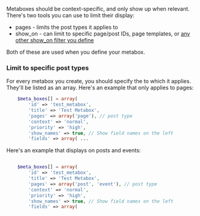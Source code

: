 Metaboxes should be context-specific, and only show up when relevant. There's two tools you can use to limit their display:

* pages - limits the post types it applies to
* show_on - can limit to specific page/post IDs, page templates, or [any other show_on filter you define](https://github.com/jaredatch/Custom-Metaboxes-and-Fields-for-WordPress/wiki/Adding-your-own-show_on-filters)

Both of these are used when you define your metabox.

### Limit to specific post types

For every metabox you create, you should specify the to which it applies. They'll be listed as an array. Here's an example that only applies to pages:

```php
	$meta_boxes[] = array(
	    'id' => 'test_metabox',
	    'title' => 'Test Metabox',
	    'pages' => array('page'), // post type
		'context' => 'normal',
		'priority' => 'high',
		'show_names' => true, // Show field names on the left
	    'fields' => array( ...
```

Here's an example that displays on posts and events:

```php

	$meta_boxes[] = array(
	    'id' => 'test_metabox',
	    'title' => 'Test Metabox',
	    'pages' => array('post', 'event'), // post type
		'context' => 'normal',
		'priority' => 'high',
		'show_names' => true, // Show field names on the left
	    'fields' => array(
```